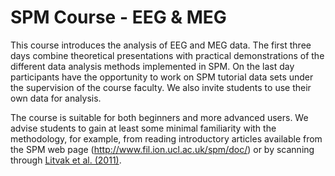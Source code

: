 # SPM Course - EEG & MEG

This course introduces the analysis of EEG and MEG data. The first three days combine theoretical presentations with practical demonstrations of the different data analysis methods implemented in SPM. On the last day participants have the opportunity to work on SPM tutorial data sets under the supervision of the course faculty. We also invite students to use their own data for analysis. 

The course is suitable for both beginners and more advanced users. We advise students to gain at least some minimal familiarity with the methodology, for example, from reading introductory articles available from the SPM web page (http://www.fil.ion.ucl.ac.uk/spm/doc/) or by scanning through [Litvak et al. (2011)](https://doi.org/10.1155/2011/852961).
